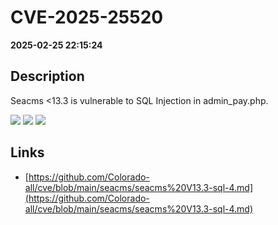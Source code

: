 # CVE-2025-25520

**2025-02-25 22:15:24**

## Description
Seacms <13.3 is vulnerable to SQL Injection in admin_pay.php.

![](https://img.shields.io/static/v1?label=Score&message=9.8&color=red)
![](https://img.shields.io/static/v1?label=Severity&message=CRITICAL&color=red)
![](https://img.shields.io/static/v1?label=CWE&message=SQL&color=green)

## Links
- [https://github.com/Colorado-all/cve/blob/main/seacms/seacms%20V13.3-sql-4.md](https://github.com/Colorado-all/cve/blob/main/seacms/seacms%20V13.3-sql-4.md)
